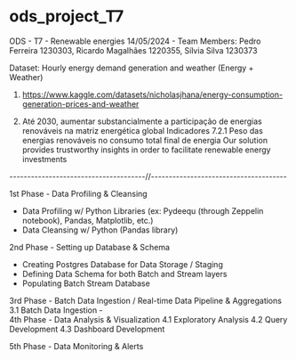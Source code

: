 # ods_project_T7
ODS - T7 - Renewable energies 
14/05/2024 - Team Members: Pedro Ferreira 1230303, Ricardo Magalhães 1220355, Sílvia Silva 1230373

Dataset: Hourly energy demand generation and weather (Energy + Weather)
1. https://www.kaggle.com/datasets/nicholasjhana/energy-consumption-generation-prices-and-weather

7. Até 2030, aumentar substancialmente a participação de energias renováveis na matriz energética global
Indicadores
7.2.1 Peso das energias renováveis no consumo total final de energia
Our solution provides trustworthy insights in order to facilitate renewable energy investments

--------------------------------------//--------------------------------------

1st Phase - Data Profiling & Cleansing
   - Data Profiling w/ Python Libraries (ex: Pydeequ (through Zeppelin notebook), Pandas, Matplotlib, etc.)
   - Data Cleansing w/ Python (Pandas library)  

2nd Phase - Setting up Database & Schema
   - Creating Postgres Database for Data Storage / Staging
   - Defining Data Schema for both Batch and Stream layers
   - Populating Batch Stream Database

3rd Phase - Batch Data Ingestion / Real-time Data Pipeline & Aggregations
   3.1 Batch Data Ingestion
      -  
4th Phase - Data Analysis & Visualization
   4.1 Exploratory Analysis
   4.2 Query Development
   4.3 Dashboard Development

5th Phase - Data Monitoring & Alerts
   
   
